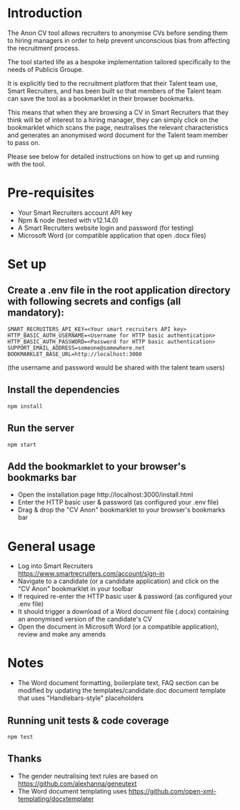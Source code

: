 # Introduction

The Anon CV tool allows recruiters to anonymise CVs before sending them to hiring managers in order to help prevent unconscious bias from affecting the recruitment process.

The tool started life as a bespoke implementation tailored specifically to the needs of Publicis Groupe.

It is explicitly tied to the recruitment platform that their Talent team use, Smart Recruiters, and has been built so that members of the Talent team can save the tool as a bookmarklet in their browser bookmarks.

This means that when they are browsing a CV in Smart Recruiters that they think will be of interest to a hiring manager, they can simply click on the bookmarklet which scans the page, neutralises the relevant characteristics and generates an anonymised word document for the Talent team member to pass on.

Please see below for detailed instructions on how to get up and running with the tool.

# Pre-requisites

- Your Smart Recruiters account API key
- Npm & node (tested with v12.14.0)
- A Smart Recruiters website login and password (for testing)
- Microsoft Word (or compatible application that open .docx files)

# Set up

## Create a .env file in the root application directory with following secrets and configs (all mandatory):

```
SMART_RECRUITERS_API_KEY=<Your smart recruiters API key>
HTTP_BASIC_AUTH_USERNAME=<Username for HTTP basic authentication>
HTTP_BASIC_AUTH_PASSWORD=<Password for HTTP basic authentication>
SUPPORT_EMAIL_ADDRESS=someone@somewhere.net
BOOKMARKLET_BASE_URL=http://localhost:3000
```
(the username and password would be shared with the talent team users)

## Install the dependencies

```
npm install
```

## Run the server

```
npm start
```

## Add the bookmarklet to your browser's bookmarks bar

- Open the installation page http://localhost:3000/install.html
- Enter the HTTP basic user & password (as configured your .env file)
- Drag & drop the "CV Anon" bookmarklet to your browser's bookmarks bar

# General usage

- Log into Smart Recruiters https://www.smartrecruiters.com/account/sign-in
- Navigate to a candidate (or a candidate application) and click on the "CV Anon" bookmarklet in your toolbar
- If required re-enter the HTTP basic user & password (as configured your .env file)
- It should trigger a download of a Word document file (.docx) containing an anonymised version of the candidate's CV
- Open the document in Microsoft Word (or a compatible application), review and make any amends


# Notes

- The Word document formatting, boilerplate text, FAQ section can be modified by updating the templates/candidate.doc document template that uses "Handlebars-style" placeholders

## Running unit tests & code coverage
```
npm test
```

## Thanks

- The gender neutralising text rules are based on https://github.com/alexhanna/geneutext
- The Word document templating uses https://github.com/open-xml-templating/docxtemplater
